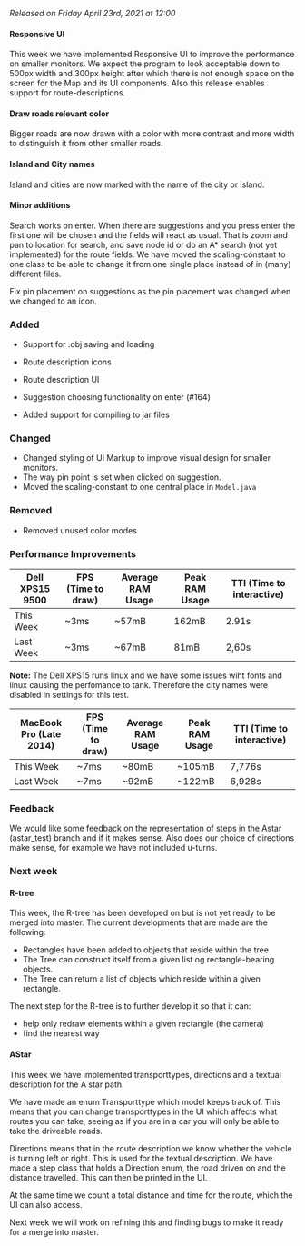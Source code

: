 _Released on Friday April 23rd, 2021 at 12:00_

#### Responsive UI
This week we have implemented Responsive UI to improve the performance on smaller monitors. We expect the program to look acceptable down to 500px width and 300px height after which there is not enough space on the screen for the Map and its UI components. Also this release enables support for route-descriptions.

#### Draw roads relevant color
Bigger roads are now drawn with a color with more contrast and more width to distinguish it from other smaller roads.

#### Island and City names
Island and cities are now marked with the name of the city or island.

#### Minor additions
Search works on enter. When there are suggestions and you press enter the first one will be chosen and the fields will react as usual. That is zoom and pan to location for search, and save node id or do an A* search (not yet implemented) for the route fields.
We have moved the scaling-constant to one class to be able to change it from one single place instead of in (many) different files.

Fix pin placement on suggestions as the pin placement was changed when we changed to an icon.

### Added
- Support for .obj saving and loading
- Route description icons
- Route description UI

- Suggestion choosing functionality on enter (#164) 

- Added support for compiling to jar files

### Changed

- Changed styling of UI Markup to improve visual design for smaller monitors.
- The way pin point is set when clicked on suggestion.
- Moved the scaling-constant to one central place in `Model.java`

### Removed

- Removed unused color modes

### Performance Improvements

| Dell XPS15 9500  | FPS (Time to draw) | Average RAM Usage |  Peak RAM Usage | TTI (Time to interactive) |
| ------------- | ------------- | ------------- | ------------- | ------------- |
| This Week  | ~3ms | ~57mB |   162mB |  2.91s  |
| Last Week  | ~3ms | ~67mB |  81mB | 2,60s  |
**Note:** The Dell XPS15 runs linux and we have some issues wiht fonts and linux causing the perfomance to tank. Therefore the city names were disabled in settings for this test.


| MacBook Pro (Late 2014)  | FPS (Time to draw) | Average RAM Usage |  Peak RAM Usage | TTI (Time to interactive) |
| ------------- | ------------- | ------------- | ------------- | ------------- |
| This Week  |  ~7ms  |  ~80mB | ~105mB  |  7,776s |
| Last Week  |  ~7ms  |  ~92mB | ~122mB  |  6,928s |

### Feedback
We would like some feedback on the representation of steps in the Astar (astar_test) branch and if it makes sense. Also does our choice of directions make sense, for example we have not included u-turns.

### Next week

#### R-tree
This week, the R-tree has been developed on but is not yet ready to be merged into master. The current developments that 
are made are the following:
- Rectangles have been added to objects that reside within the tree
- The Tree can construct itself from a given list og rectangle-bearing objects.
- The Tree can return a list of objects which reside within a given rectangle.

The next step for the R-tree is to further develop it so that it can:
- help only redraw elements within a given rectangle (the camera)
- find the nearest way


#### AStar 
This week we have implemented transporttypes, directions and a textual description for the A star path. 

We have made an enum Transporttype which model keeps track of. This means that you can change transporttypes in the UI which affects what routes you can take, seeing as if you are in a car you will only be able to take the driveable roads. 

Directions means that in the route description we know whether the vehicle is turning left or right. This is used for the textual description. We have made a step class that holds a Direction enum, the road driven on and the distance travelled. This can then be printed in the UI.

At the same time we count a total distance and time for the route, which the UI can also access.

Next week we will work on refining this and finding bugs to make it ready for a merge into master.
